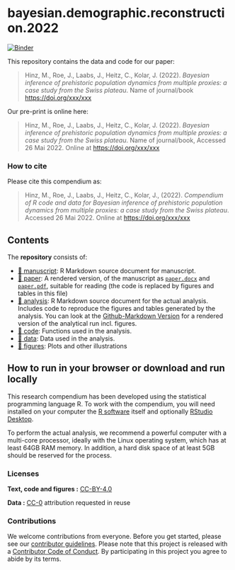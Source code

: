 
<!-- README.md is generated from README.Rmd. Please edit that file -->

# bayesian.demographic.reconstruction.2022

[![Binder](https://mybinder.org/badge_logo.svg)](https://mybinder.org/v2/gh/MartinHinz/bayesian.demographic.reconstruction.2022/master?urlpath=rstudio)

This repository contains the data and code for our paper:

> Hinz, M., Roe, J., Laabs, J., Heitz, C., Kolar, J. (2022). *Bayesian
> inference of prehistoric population dynamics from multiple proxies: a
> case study from the Swiss plateau*. Name of journal/book
> <https://doi.org/xxx/xxx>

Our pre-print is online here:

> Hinz, M., Roe, J., Laabs, J., Heitz, C., Kolar, J. (2022). *Bayesian
> inference of prehistoric population dynamics from multiple proxies: a
> case study from the Swiss plateau*. Name of journal/book, Accessed 26
> Mai 2022. Online at <https://doi.org/xxx/xxx>

### How to cite

Please cite this compendium as:

> Hinz, M., Roe, J., Laabs, J., Heitz, C., Kolar, J., (2022).
> *Compendium of R code and data for Bayesian inference of prehistoric
> population dynamics from multiple proxies: a case study from the Swiss
> plateau*. Accessed 26 Mai 2022. Online at <https://doi.org/xxx/xxx>

## Contents

The **repository** consists of:

-   [:file_folder: manuscript](/manuscript): R Markdown source document
    for manuscript.
-   [:file_folder: paper](/paper): A rendered version, of the manuscript
    as [`paper.docx`](/paper/paper.docx) and
    [`paper.pdf`](/paper/paper.pdf), suitable for reading (the code is
    replaced by figures and tables in this file)
-   [:file_folder: analysis](/analysis): R Markdown source document for
    the actual analysis. Includes code to reproduce the figures and
    tables generated by the analysis. You can look at the
    [Github-Markdown Version](/analysis/analysis.md) for a rendered
    version of the analytical run incl. figures.
-   [:file_folder: code](/code): Functions used in the analysis.
-   [:file_folder: data](/data): Data used in the analysis.
-   [:file_folder: figures](/figures): Plots and other illustrations

## How to run in your browser or download and run locally

This research compendium has been developed using the statistical
programming language R. To work with the compendium, you will need
installed on your computer the [R
software](https://cloud.r-project.org/) itself and optionally [RStudio
Desktop](https://rstudio.com/products/rstudio/download/).

To perform the actual analysis, we recommend a powerful computer with a
multi-core processor, ideally with the Linux operating system, which has
at least 64GB RAM memory. In addition, a hard disk space of at least 5GB
should be reserved for the process.

### Licenses

**Text, code and figures :**
[CC-BY-4.0](http://creativecommons.org/licenses/by/4.0/)

**Data :** [CC-0](http://creativecommons.org/publicdomain/zero/1.0/)
attribution requested in reuse

### Contributions

We welcome contributions from everyone. Before you get started, please
see our [contributor guidelines](CONTRIBUTING.md). Please note that this
project is released with a [Contributor Code of Conduct](CONDUCT.md). By
participating in this project you agree to abide by its terms.

